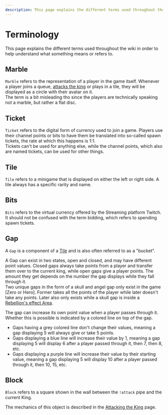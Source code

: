 ```yaml
---
description: This page explains the different terms used throughout the wiki in order to help understand what something means or refers to.
---
```


# Terminology

This page explains the different terms used throughout the wiki in order to help understand what something means or refers to.

## Marble

`Marble` refers to the representation of a player in the game itself. Whenever a player joins a queue, [attacks the king](../../mechanics/attacking-the-king.md) or plays in a tile, they will be displayed as a circle with their avatar on it.  
The term is a bit misleading tho since the players are technically speaking not a marble, but rather a flat disc.

## Ticket

`Ticket` refers to the digital form of currency used to join a game. Players use their channel points or bits to have them be translated into so-called spawn tickets, the rate at which this happens is 1:1.  
Tickets can't be used for anything else, while the channel points, which also are named tickets, can be used for other things.

## Tile

`Tile` refers to a minigame that is displayed on either the left or right side. A tile always has a specific rarity and name.

## Bits

`Bits` refers to the virtual currency offered by the Streaming platform Twitch. It should not be confused with the term bidding, which refers to spending spawn tickets.

## Gap

A `Gap` is a component of a [Tile](#tile) and is also often referred to as a "bucket".

A Gap can exist in two states, open and closed, and may have different point values. Closed gaps always take points from a player and transfer them over to the current king, while open gaps give a player points. The amount they get depends on the number the gap displays while they fall through it.  
Two unique gaps in the form of a skull and angel gap only exist in the game [Zero or Hero]. Former takes all the points of the player while later doesn't take any points. Later also only exists while a skull gap is inside a [Rebellion's effect Area](../../mechanics/rebellion.md).

The gap can increase its own point value when a player passes through it. Whether this is possible is indicated by a colored line on top of the gap.

- Gaps having a grey colored line don't change their values, meaning a gap displaying 5 will always give or take 5 points.
- Gaps displaying a blue line will increase their value by 1, meaning a gap displaying 5 will display 6 after a player passed through it, then 7, then 8, etc.
- Gaps displaying a purple line will increase their value by their starting value, meaning a gap displaying 5 will display 10 after a player passed through it, then 10, 15, etc.

## Block

`Block` refers to a square shown in the wall between the `!attack` pipe and the current King.

The mechanics of this object is described in the [Attacking the King](../../mechanics/attacking-the-king.md) page.
